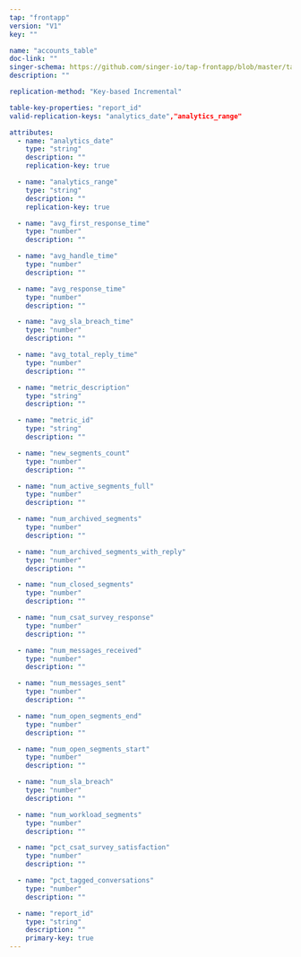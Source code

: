 ```yaml
---
tap: "frontapp"
version: "V1"
key: ""

name: "accounts_table"
doc-link: ""
singer-schema: https://github.com/singer-io/tap-frontapp/blob/master/tap_frontapp/schemas/accounts_table.json
description: ""

replication-method: "Key-based Incremental"

table-key-properties: "report_id"
valid-replication-keys: "analytics_date","analytics_range"

attributes:
  - name: "analytics_date"
    type: "string"
    description: ""
    replication-key: true

  - name: "analytics_range"
    type: "string"
    description: ""
    replication-key: true

  - name: "avg_first_response_time"
    type: "number"
    description: ""

  - name: "avg_handle_time"
    type: "number"
    description: ""

  - name: "avg_response_time"
    type: "number"
    description: ""

  - name: "avg_sla_breach_time"
    type: "number"
    description: ""

  - name: "avg_total_reply_time"
    type: "number"
    description: ""

  - name: "metric_description"
    type: "string"
    description: ""

  - name: "metric_id"
    type: "string"
    description: ""

  - name: "new_segments_count"
    type: "number"
    description: ""

  - name: "num_active_segments_full"
    type: "number"
    description: ""

  - name: "num_archived_segments"
    type: "number"
    description: ""

  - name: "num_archived_segments_with_reply"
    type: "number"
    description: ""

  - name: "num_closed_segments"
    type: "number"
    description: ""

  - name: "num_csat_survey_response"
    type: "number"
    description: ""

  - name: "num_messages_received"
    type: "number"
    description: ""

  - name: "num_messages_sent"
    type: "number"
    description: ""

  - name: "num_open_segments_end"
    type: "number"
    description: ""

  - name: "num_open_segments_start"
    type: "number"
    description: ""

  - name: "num_sla_breach"
    type: "number"
    description: ""

  - name: "num_workload_segments"
    type: "number"
    description: ""

  - name: "pct_csat_survey_satisfaction"
    type: "number"
    description: ""

  - name: "pct_tagged_conversations"
    type: "number"
    description: ""

  - name: "report_id"
    type: "string"
    description: ""
    primary-key: true
---
```

